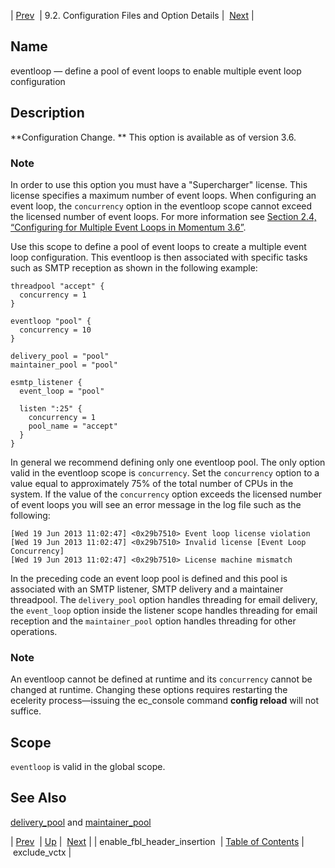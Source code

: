 | [Prev](conf.ref.enable_fbl_header_insertion)  | 9.2. Configuration Files and Option Details |  [Next](conf.ref.exclude_vctx.php) |

<a name="conf.ref.eventloop"></a>
## Name

eventloop — define a pool of event loops to enable multiple event loop configuration

<a name="idp9558464"></a>
## Description

**Configuration Change. ** This option is available as of version 3.6.

### Note

In order to use this option you must have a "Supercharger" license. This license specifies a maximum number of event loops. When configuring an event loop, the `concurrency` option in the eventloop scope cannot exceed the licensed number of event loops. For more information see [Section 2.4, “Configuring for Multiple Event Loops in Momentum 3.6”](conf.multi-core "2.4. Configuring for Multiple Event Loops in Momentum 3.6").

Use this scope to define a pool of event loops to create a multiple event loop configuration. This eventloop is then associated with specific tasks such as SMTP reception as shown in the following example:

```
threadpool "accept" {
  concurrency = 1
}

eventloop "pool" {
  concurrency = 10
}

delivery_pool = "pool"
maintainer_pool = "pool"

esmtp_listener {
  event_loop = "pool"

  listen ":25" {
    concurrency = 1
    pool_name = "accept"
  }
}
```

In general we recommend defining only one eventloop pool. The only option valid in the eventloop scope is `concurrency`. Set the `concurrency` option to a value equal to approximately 75% of the total number of CPUs in the system. If the value of the `concurrency` option exceeds the licensed number of event loops you will see an error message in the log file such as the following:

```
[Wed 19 Jun 2013 11:02:47] <0x29b7510> Event loop license violation
[Wed 19 Jun 2013 11:02:47] <0x29b7510> Invalid license [Event Loop
Concurrency]
[Wed 19 Jun 2013 11:02:47] <0x29b7510> License machine mismatch
```

In the preceding code an event loop pool is defined and this pool is associated with an SMTP listener, SMTP delivery and a maintainer threadpool. The `delivery_pool` option handles threading for email delivery, the `event_loop` option inside the listener scope handles threading for email reception and the `maintainer_pool` option handles threading for other operations.

### Note

An eventloop cannot be defined at runtime and its `concurrency` cannot be changed at runtime. Changing these options requires restarting the ecelerity process—issuing the ec_console command **config reload**        will not suffice.

<a name="idp9571072"></a>
## Scope

`eventloop` is valid in the global scope.

<a name="idp9572720"></a>
## See Also

[delivery_pool](conf.ref.delivery_pool "delivery_pool") and [maintainer_pool](conf.ref.maintainer_pool.php "maintainer_pool")

| [Prev](conf.ref.enable_fbl_header_insertion)  | [Up](conf.ref.files.php) |  [Next](conf.ref.exclude_vctx.php) |
| enable_fbl_header_insertion  | [Table of Contents](index) |  exclude_vctx |
